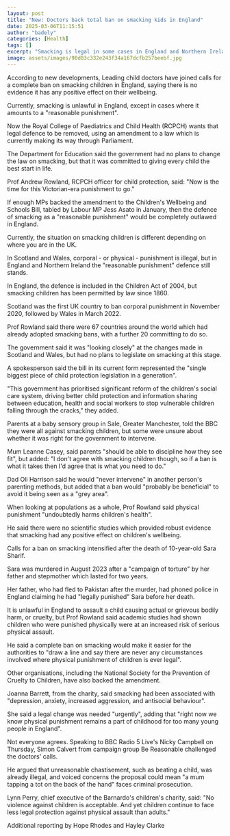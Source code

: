 ```yaml
---
layout: post
title: "New: Doctors back total ban on smacking kids in England"
date: 2025-03-06T11:15:51
author: "badely"
categories: [Health]
tags: []
excerpt: "Smacking is legal in some cases in England and Northern Ireland, but is banned in Scotland and Wales."
image: assets/images/90d83c332e243f34a167dcfb257beebf.jpg
---
```


According to new developments, Leading child doctors have joined calls for a complete ban on smacking children in England, saying there is no evidence it has any positive effect on their wellbeing.

Currently, smacking is unlawful in England, except in cases where it amounts to a "reasonable punishment".

Now the Royal College of Paediatrics and Child Health (RCPCH) wants that legal defence to be removed, using an amendment to a law which is currently making its way through Parliament.

The Department for Education said the government had no plans to change the law on smacking, but that it was committed to giving every child the best start in life.

Prof Andrew Rowland, RCPCH officer for child protection, said: "Now is the time for this Victorian-era punishment to go."

If enough MPs backed the amendment to the Children's Wellbeing and Schools Bill, tabled by Labour MP Jess Asato in January, then the defence of smacking as a "reasonable punishment" would be completely outlawed in England.

Currently, the situation on smacking children is different depending on where you are in the UK.

In Scotland and Wales, corporal - or physical - punishment is illegal, but in England and Northern Ireland the "reasonable punishment" defence still stands.

In England, the defence is included in the Children Act of 2004, but smacking children has been permitted by law since 1860.

Scotland was the first UK country to ban corporal punishment in November 2020, followed by Wales in March 2022.

Prof Rowland said there were 67 countries around the world which had already adopted smacking bans, with a further 20 committing to do so.

The government said it was "looking closely" at the changes made in Scotland and Wales, but had no plans to legislate on smacking at this stage.

A spokesperson said the bill in its current form represented the "single biggest piece of child protection legislation in a generation". 

"This government has prioritised significant reform of the children's social care system, driving better child protection and information sharing between education, health and social workers to stop vulnerable children falling through the cracks," they added.

Parents at a baby sensory group in Sale, Greater Manchester, told the BBC they were all against smacking children, but some were unsure about whether it was right for the government to intervene.

Mum Leanne Casey, said parents "should be able to discipline how they see fit", but added: "I don't agree with smacking children though, so if a ban is what it takes then I'd agree that is what you need to do."

Dad Oli Harrison said he would "never intervene" in another person's parenting methods, but added that a ban would "probably be beneficial" to avoid it being seen as a "grey area".

When looking at populations as a whole, Prof Rowland said physical punishment "undoubtedly harms children's health".

He said there were no scientific studies which provided robust evidence that smacking had any positive effect on children's wellbeing.

Calls for a ban on smacking intensified after the death of 10-year-old Sara Sharif.

Sara was murdered in August 2023 after a "campaign of torture" by her father and stepmother which lasted for two years.

Her father, who had fled to Pakistan after the murder, had phoned police in England claiming he had "legally punished" Sara before her death.

It is unlawful in England to assault a child causing actual or grievous bodily harm, or cruelty, but Prof Rowland said academic studies had shown children who were punished physically were at an increased risk of serious physical assault.

He said a complete ban on smacking would make it easier for the authorities to "draw a line and say there are never any circumstances involved where physical punishment of children is ever legal".

Other organisations, including the National Society for the Prevention of Cruelty to Children, have also backed the amendment.

Joanna Barrett, from the charity, said smacking had been associated with "depression, anxiety, increased aggression, and antisocial behaviour".

She said a legal change was needed "urgently", adding that "right now we know physical punishment remains a part of childhood for too many young people in England".

Not everyone agrees. Speaking to BBC Radio 5 Live's Nicky Campbell on Thursday, Simon Calvert from campaign group Be Reasonable challenged the doctors' calls.

He argued that unreasonable chastisement, such as beating a child, was already illegal, and voiced concerns the proposal could mean "a mum tapping a tot on the back of the hand" faces criminal prosecution.

Lynn Perry, chief executive of the Barnardo's children's charity, said: "No violence against children is acceptable. And yet children continue to face less legal protection against physical assault than adults."

Additional reporting by Hope Rhodes and Hayley Clarke

